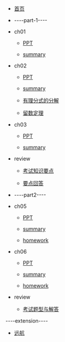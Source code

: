 - [首页](README.md)

- ----part-1----

- ch01

  - <a href="RES/ch01-绪论.pdf">PPT</a>

  - [summary](ch1/README.md)

- ch02

  - <a href="RES/ch02-控制系统的数学模型.pdf">PPT</a>

  - [summary](ch2/README.md)

  - [有理分式的分解](ch2/有理分式的分解/有理分式的分解.md)

  - [留数定理](ch2/留数定理/留数定理.md)

- ch03

  - <a href="RES/ch03-自动控制系统时域分析.pdf">PPT</a>

  - [summary](ch3/README.md)

- review

  - [考试知识要点](review/part1/控制工程基础知识要点.md)

  - [要点回答](review/part1/考试题型.md)

- ----part2----

- ch05

  - <a href="RES/ch05-自动控制系统的频率分析.pdf">PPT</a>

  - [summary](ch5/自控考试题型.md)

  - [homework](ch5/HW/README.md)

- ch06

  - <a href="RES/ch06-自动控制系统的校正.pdf">PPT</a>

  - [summary](ch6/README.md)

  - [homework](ch6/HW/README.md)

- review

  - [考试题型与解答](review/part2/考试题型与解答.md)

----extension----

- [远航](voyage.md)
